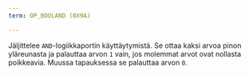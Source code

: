 ```yaml
---
term: OP_BOOLAND (0X9A)

---
```

Jäljittelee `AND`-logiikkaportin käyttäytymistä. Se ottaa kaksi arvoa pinon yläreunasta ja palauttaa arvon `1` vain, jos molemmat arvot ovat nollasta poikkeavia. Muussa tapauksessa se palauttaa arvon `0`.
